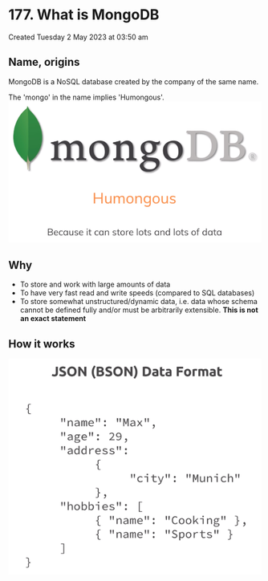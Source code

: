 # 177. What is MongoDB
Created Tuesday 2 May 2023 at 03:50 am

## Name, origins
MongoDB is a NoSQL database created by the company of the same name.

The 'mongo' in the name implies 'Humongous'.
![](../../../../assets/177_What_is_MongoDB-image-1-6f05df1a.png)

## Why
- To store and work with large amounts of data
- To have very fast read and write speeds (compared to SQL databases)
- To store somewhat unstructured/dynamic data, i.e. data whose schema cannot be defined fully and/or must be arbitrarily extensible. **This is not an exact statement**


## How it works
![](../../../../assets/177_What_is_MongoDB-image-2-6f05df1a.png)